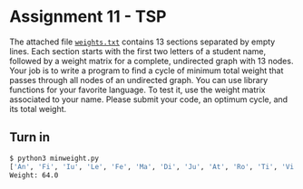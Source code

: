 # Assignment 11 - TSP

The attached file [`weights.txt`](weights.txt) contains 13 sections separated by empty lines.  Each section starts with the first two letters of a student name, followed by a weight matrix for a complete, undirected graph with 13 nodes.  Your job is to write a program to find a cycle of minimum total weight that passes through all nodes of an undirected graph.  You can use library functions for your favorite language.  To test it, use the weight matrix associated to your name.  Please submit your code, an optimum cycle, and its total weight.

## Turn in

```bash
$ python3 minweight.py
['An', 'Fi', 'Iu', 'Le', 'Fe', 'Ma', 'Di', 'Ju', 'At', 'Ro', 'Ti', 'Vi', 'He', 'An']
Weight: 64.0
```
